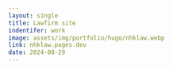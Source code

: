 ```yaml
---
layout: single
title: Lawfirm site
indentifer: work
image: assets/img/portfolio/hugo/nhklaw.webp
link: nhklaw.pages.dev
date: 2024-08-29
---
```

